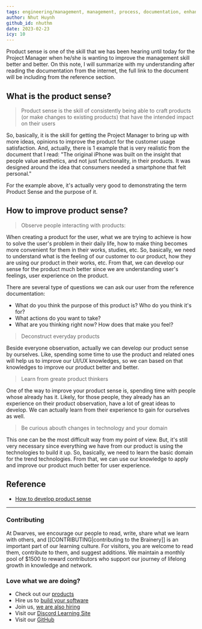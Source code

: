```yaml
---
tags: engineering/management, management, process, documentation, enhancements, management-skills, product-sense
author: Nhut Huynh
github_id: nhuthm
date: 2023-02-23
icy: 10
---
```


Product sense is one of the skill that we has been hearing until today for the Project Manager when he/she is wanting to improve the management skill better and better. On this note, I will summarize with my understanding after reading the documentation from the internet, the full link to the document will be including from the reference section.

## What is the product sense?
> Product sense is the skill of consistently being able to craft products (or make changes to existing products) that have the intended impact on their users

So, basically, it is the skill for getting the Project Manager to bring up with more ideas, opinions to improve the product for the customer usage satisfaction. And, actually, there is 1 example that is very realistic from the document that I read: "The original iPhone was built on the insight that people value aesthetics, and not just functionality, in their products. It was designed around the idea that consumers needed a smartphone that felt personal."

For the example above, it's actually very good to demonstrating the term Product Sense and the purpose of it.

## How to improve product sense?
> Observe people interacting with products:

When creating a product for the user, what we are trying to achieve is how to solve the user's problem in their daily life, how to make thing becomes more convenient for them in their works, studies, etc. So, basically, we need to understand what is the feeling of our customer to our product, how they are using our product in their works, etc. From that, we can develop our sense for the product much better since we are understanding user's feelings, user experience on the product.

There are several type of questions we can ask our user from the reference documentation:
- What do you think the purpose of this product is? Who do you think it's for?
- What actions do you want to take?
- What are you thinking right now? How does that make you feel?

> Deconstruct everyday products

Beside everyone observation, actually we can develop our product sense by ourselves. Like, spending some time to use the product and related ones will help us to improve our UI/UX knowledges, so we can based on that knowledges to improve our product better and better.

> Learn from greate product thinkers

One of the way to improve your product sense is, spending time with people whose already has it. Likely, for those people, they already has an experience on their product observation, have a lot of great ideas to develop. We can actually learn from their experience to gain for ourselves as well.

> Be curious abouth changes in technology and your domain

This one can be the most difficult way from my point of view. But, it's still very necessary since everything we have from our product is using the technologies to build it up. So, basically, we need to learn the basic domain for the trend technologies. From that, we can use our knowledge to apply and improve our product much better for user experience.

## Reference
- [How to develop product sense](https://www.lennysnewsletter.com/p/product-sense)


---
<!-- cta -->
### Contributing

At Dwarves, we encourage our people to read, write, share what we learn with others, and [[CONTRIBUTING|contributing to the Brainery]] is an important part of our learning culture. For visitors, you are welcome to read them, contribute to them, and suggest additions. We maintain a monthly pool of $1500 to reward contributors who support our journey of lifelong growth in knowledge and network.

### Love what we are doing?

- Check out our [products](https://superbits.co)
- Hire us to [build your software](https://d.foundation)
- Join us, [we are also hiring](https://github.com/dwarvesf/WeAreHiring)
- Visit our [Discord Learning Site](https://discord.gg/dzNBpNTVEZ)
- Visit our [GitHub](https://github.com/dwarvesf)
